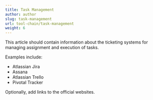 ```yaml
---
title: Task Management
author: author
slug: task-management
url: tool-chain/task-management
weight: 6
---
```


This article should contain information about the ticketing systems for managing assignment and execution of tasks.

Examples include:

* Atlassian Jira
* Assana
* Atlassian Trello
* Pivotal Tracker

Optionally, add links to the official websites.
